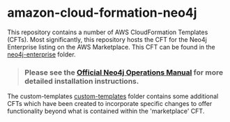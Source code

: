 # amazon-cloud-formation-neo4j

This repository contains a number of AWS CloudFormation Templates (CFTs).  Most significantly, this repository hosts the CFT for the Neo4j Enterprise listing on the AWS Marketplace.  This CFT can be found in the [neo4j-enterprise](/neo4j-enterprise/) folder.

> ### Please see the [Official Neo4j Operations Manual](https://neo4j.com/docs/operations-manual/current/cloud-deployments/neo4j-aws/) for more detailed installation instructions.

The custom-templates [custom-templates](/custom-templates/) folder contains some additional CFTs which have been created to incorporate specific changes to offer functionality beyond what is contained within the 'marketplace' CFT.
